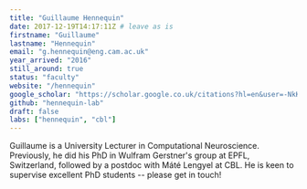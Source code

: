 ```yaml
---
title: "Guillaume Hennequin"
date: 2017-12-19T14:17:11Z # leave as is
firstname: "Guillaume"
lastname: "Hennequin"
email: "g.hennequin@eng.cam.ac.uk"
year_arrived: "2016"
still_around: true
status: "faculty"
website: "/hennequin"
google_scholar: "https://scholar.google.co.uk/citations?hl=en&user=-NkKYYcAAAAJ"
github: "hennequin-lab"
draft: false
labs: ["hennequin", "cbl"]
---
```


Guillaume is a University Lecturer in Computational Neuroscience. Previously,
he did his PhD in Wulfram Gerstner's group at EPFL, Switzerland, followed by a
postdoc with Máté Lengyel at CBL. He is keen to supervise excellent PhD
students -- please get in touch!

